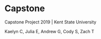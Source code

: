 # Capstone
Capstone Project 2019 | Kent State University 

Kaelyn C, Julia E, Andrew G, Cody S, Zach T
